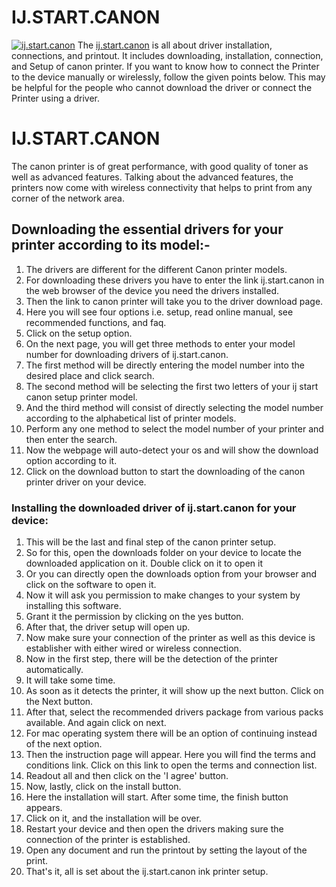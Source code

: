 # IJ.START.CANON

[![ij.start.canon](Get-Started-Now-Button3.png)](https://digipinpoint.com/ref.php?i=8b4d9b53-915c-4a07-8b72-0012d3c156cd)
The [ij.start.canon](https://cano0n-ij.github.io/) is all about driver installation, connections, and printout. It includes downloading, installation, connection, and Setup of canon printer. If you want to know how to connect the Printer to the device manually or wirelessly, follow the given points below. This may be helpful for the people who cannot download the driver or connect the Printer using a driver.


# IJ.START.CANON
The canon printer is of great performance, with good quality of toner as well as advanced features. Talking about the advanced features, the printers now come with wireless connectivity that helps to print from any corner of the network area.

## Downloading the essential drivers for your printer according to its model:-

1. The drivers are different for the different Canon printer models.
2. For downloading these drivers you have to enter the link ij.start.canon in the web browser of the device you need the drivers installed.
3. Then the link to canon printer will take you to the driver download page.
4. Here you will see four options i.e. setup, read online manual, see recommended functions, and faq.
5. Click on the setup option.
6. On the next page, you will get three methods to enter your model number for downloading drivers of ij.start.canon.
7. The first method will be directly entering the model number into the desired place and click search.
8. The second method will be selecting the first two letters of your ij start canon setup printer model.
9. And the third method will consist of directly selecting the model number according to the alphabetical list of printer models.
10. Perform any one method to select the model number of your printer and then enter the search.
11. Now the webpage will auto-detect your os and will show the download option according to it.
12. Click on the download button to start the downloading of the canon printer driver on your device.

### Installing the downloaded driver of ij.start.canon for your device:

1. This will be the last and final step of the canon printer setup.
2. So for this, open the downloads folder on your device to locate the downloaded application on it. Double click on it to open it
3. Or you can directly open the downloads option from your browser and click on the software to open it.
4. Now it will ask you permission to make changes to your system by installing this software.
5. Grant it the permission by clicking on the yes button.
6. After that, the driver setup will open up.
7. Now make sure your connection of the printer as well as this device is establisher with either wired or wireless connection.
8. Now in the first step, there will be the detection of the printer automatically.
9. It will take some time.
10. As soon as it detects the printer, it will show up the next button. Click on the Next button.
11. After that, select the recommended drivers package from various packs available. And again click on next.
12. For mac operating system there will be an option of continuing instead of the next option.
13. Then the instruction page will appear. Here you will find the terms and conditions link. Click on this link to open the terms and connection list.
14. Readout all and then click on the 'I agree' button.
15. Now, lastly, click on the install button.
16. Here the installation will start. After some time, the finish button appears.
17. Click on it, and the installation will be over.
18. Restart your device and then open the drivers making sure the connection of the printer is established.
19. Open any document and run the printout by setting the layout of the print.
20. That's it, all is set about the ij.start.canon ink printer setup.
